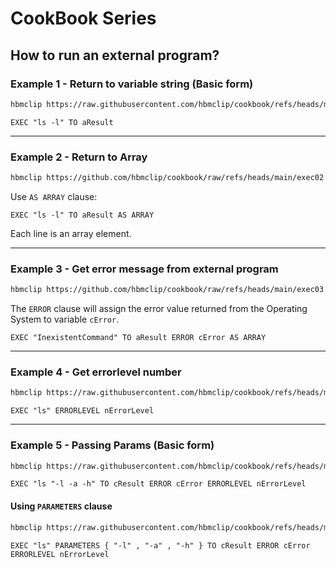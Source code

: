 
# CookBook Series

## How to run an external program?

### Example 1 - Return to variable string (Basic form)

```bash
hbmclip https://raw.githubusercontent.com/hbmclip/cookbook/refs/heads/main/exec01.prg
```

```harbour
EXEC "ls -l" TO aResult
```

---

### Example 2 - Return to Array

```bash
hbmclip https://github.com/hbmclip/cookbook/raw/refs/heads/main/exec02.prg
```

Use `AS ARRAY` clause:

```harbour
EXEC "ls -l" TO aResult AS ARRAY
```

Each line is an array element.

---

### Example 3 - Get error message from external program

```bash
hbmclip https://github.com/hbmclip/cookbook/raw/refs/heads/main/exec03.prg
```

The `ERROR` clause will assign the error value returned from the Operating System to variable `cError`.

```harbour
EXEC "InexistentCommand" TO aResult ERROR cError AS ARRAY
```

---

### Example 4 - Get errorlevel number

```bash
hbmclip https://raw.githubusercontent.com/hbmclip/cookbook/refs/heads/main/exec04.prg
```

```harbour
EXEC "ls" ERRORLEVEL nErrorLevel
```

---

### Example 5 - Passing Params (Basic form)

```bash
hbmclip https://raw.githubusercontent.com/hbmclip/cookbook/refs/heads/main/exec05.prg
```

```harbour
EXEC "ls "-l -a -h" TO cResult ERROR cError ERRORLEVEL nErrorLevel
```

#### Using `PARAMETERS` clause

```bash
hbmclip https://raw.githubusercontent.com/hbmclip/cookbook/refs/heads/main/exec06.prg
```

```harbour
EXEC "ls" PARAMETERS { "-l" , "-a" , "-h" } TO cResult ERROR cError ERRORLEVEL nErrorLevel
```


